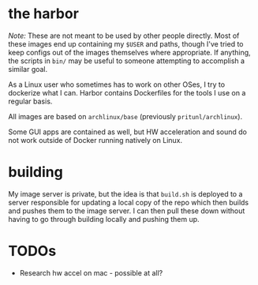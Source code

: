 the harbor
======

_Note:_ These are not meant to be used by other people directly. Most of these
images end up containing my `$USER` and paths, though I've tried to keep
configs out of the images themselves where appropriate. If anything, the
scripts in `bin/` may be useful to someone attempting to accomplish a similar
goal.

As a Linux user who sometimes has to work on other OSes, I try to dockerize
what I can. Harbor contains Dockerfiles for the tools I use on a regular basis.

All images are based on `archlinux/base` (previously `pritunl/archlinux`).

Some GUI apps are contained as well, but HW acceleration and sound do not work
outside of Docker running natively on Linux.

building
========

My image server is private, but the idea is that `build.sh` is deployed to a
server responsible for updating a local copy of the repo which then builds
and pushes them to the image server. I can then pull these down without
having to go through building locally and pushing them up.


TODOs
=====

- Research hw accel on mac - possible at all?
